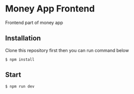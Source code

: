 # Money App Frontend

Frontend part of money app

## Installation

Clone this repository first then you can run command below

```
$ npm install
```

## Start

```
$ npm run dev
```
